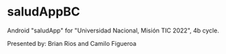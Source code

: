 # saludAppBC
Android "saludApp" for "Universidad Nacional, Misión TIC 2022", 4b cycle.

Presented by: Brian Rios and Camilo Figueroa
